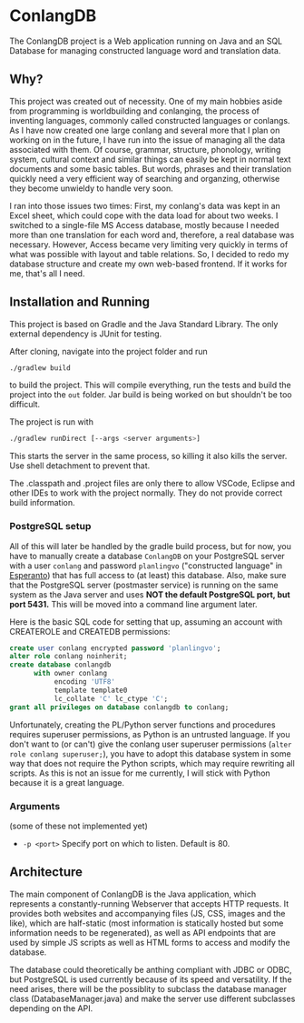 # ConlangDB

The ConlangDB project is a Web application running on Java and an SQL Database for managing constructed language word and translation data.

## Why?

This project was created out of necessity. One of my main hobbies aside from programming is worldbuilding and conlanging, the process of inventing languages, commonly called constructed languages or conlangs. As I have now created one large conlang and several more that I plan on working on in the future, I have run into the issue of managing all the data associated with them. Of course, grammar, structure, phonology, writing system, cultural context and similar things can easily be kept in normal text documents and some basic tables. But words, phrases and their translation quickly need a very efficient way of searching and organzing, otherwise they become unwieldy to handle very soon.

I ran into those issues two times: First, my conlang's data was kept in an Excel sheet, which could cope with the data load for about two weeks. I switched to a single-file MS Access database, mostly because I needed more than one translation for each word and, therefore, a real database was necessary. However, Access became very limiting very quickly in terms of what was possible with layout and table relations. So, I decided to redo my database structure and create my own web-based frontend. If it works for me, that's all I need.

## Installation and Running

This project is based on Gradle and the Java Standard Library. The only external dependency is JUnit for testing.

After cloning, navigate into the project folder and run

```bash
./gradlew build
```

to build the project. This will compile everything, run the tests and build the project into the `out` folder. Jar build is being worked on but shouldn't be too difficult.

The project is run with

```bash
./gradlew runDirect [--args <server arguments>]
```

This starts the server in the same process, so killing it also kills the server. Use shell detachment to prevent that.

The .classpath and .project files are only there to allow VSCode, Eclipse and other IDEs to work with the project normally. They do not provide correct build information.

### PostgreSQL setup

All of this will later be handled by the gradle build process, but for now, you have to manually create a database `ConlangDB` on your PostgreSQL server with a user `conlang` and password `planlingvo` ("constructed language" in [Esperanto](https://en.wikipedia.org/wiki/Esperanto)) that has full access to (at least) this database. Also, make sure that the PostgreSQL server (postmaster service) is running on the same system as the Java server and uses **NOT the default PostgreSQL port, but port 5431.** This will be moved into a command line argument later.

Here is the basic SQL code for setting that up, assuming an account with CREATEROLE and CREATEDB permissions:

```sql
create user conlang encrypted password 'planlingvo';
alter role conlang noinherit;
create database conlangdb
      with owner conlang   
           encoding 'UTF8'
           template template0
           lc_collate 'C' lc_ctype 'C';
grant all privileges on database conlangdb to conlang;
```

Unfortunately, creating the PL/Python server functions and procedures requires superuser permissions, as Python is an untrusted language. If you don't want to (or can't) give the conlang user superuser permissions (`alter role conlang superuser;`), you have to adopt this database system in some way that does not require the Python scripts, which may require rewriting all scripts. As this is not an issue for me currently, I will stick with Python because it is a great language.

### Arguments

(some of these not implemented yet)

- `-p <port>` Specify port on which to listen. Default is 80.

## Architecture

The main component of ConlangDB is the Java application, which represents a constantly-running Webserver that accepts HTTP requests. It provides both websites and accompanying files (JS, CSS, images and the like), which are half-static (most information is statically hosted but some information needs to be regenerated), as well as API endpoints that are used by simple JS scripts as well as HTML forms to access and modify the database.

The database could theoretically be anthing compliant with JDBC or ODBC, but PostgreSQL is used currently because of its speed and versatility. If the need arises, there will be the possiblity to subclass the database manager class (DatabaseManager.java) and make the server use different subclasses depending on the API.
